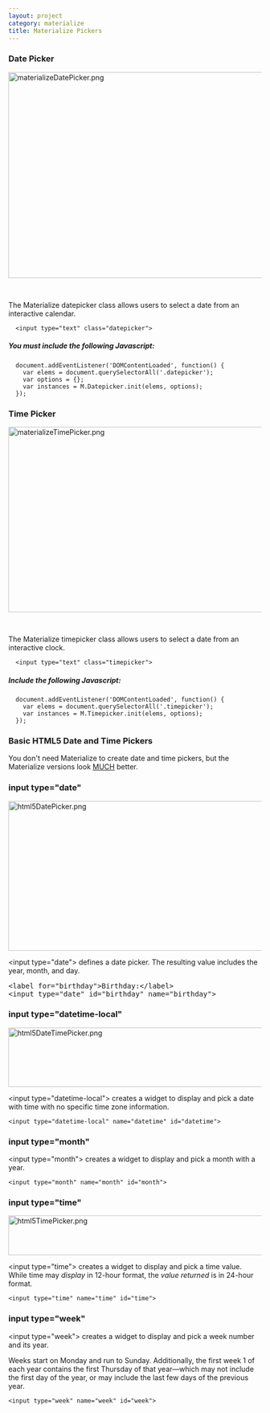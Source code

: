 ```yaml
---
layout: project
category: materialize
title: Materialize Pickers
---
```

<h3 class="header">Date Picker</h3>
<div class="input-field"><img src="/wd/materialize/images/materializeDatePicker.png" alt="materializeDatePicker.png" width="600" height="410" data-api-endpoint="https://hilliard.instructure.com/api/v1/courses/31582/files/12207582" data-api-returntype="File"></div>
<p> 
</p><div class="input-field">The Materialize datepicker class allows users to select a date from an interactive calendar.</div>
<pre class=" language-markup"><code class=" language-markup">  <span class="token tag"><span class="token punctuation">&lt;</span>input <span class="token attr-name">type</span><span class="token attr-value"><span class="token punctuation">=</span><span class="token punctuation">"</span>text<span class="token punctuation">"</span></span> <span class="token attr-name">class</span><span class="token attr-value"><span class="token punctuation">=</span><span class="token punctuation">"</span>datepicker<span class="token punctuation">"</span></span><span class="token punctuation">&gt;</span></span>        </code></pre>
<div class="section">
<h5>You must include the following Javascript:</h5>
<pre class=" language-javascript"><code class=" language-javascript">  document<span class="token punctuation">.</span><span class="token function">addEventListener</span><span class="token punctuation">(</span><span class="token string">'DOMContentLoaded'</span><span class="token punctuation">,</span> <span class="token keyword">function</span><span class="token punctuation">(</span><span class="token punctuation">)</span> <span class="token punctuation">{</span>
    <span class="token keyword">var</span> elems <span class="token operator">=</span> document<span class="token punctuation">.</span><span class="token function">querySelectorAll</span><span class="token punctuation">(</span><span class="token string">'.datepicker'</span><span class="token punctuation">)</span><span class="token punctuation">;<br></span>    var options = {};
    <span class="token keyword">var</span> instances <span class="token operator">=</span> M<span class="token punctuation">.</span>Datepicker<span class="token punctuation">.</span><span class="token function">init</span><span class="token punctuation">(</span>elems<span class="token punctuation">,</span> options<span class="token punctuation">)</span><span class="token punctuation">;</span>
  <span class="token punctuation">}</span><span class="token punctuation">)</span><span class="token punctuation">;</span>
</code></pre>
</div>
<h3 class="header">Time Picker</h3>
<div class="input-field"><img src="/wd/materialize/images/materializeTimePicker.png" alt="materializeTimePicker.png" width="600" height="369" data-api-endpoint="https://hilliard.instructure.com/api/v1/courses/31582/files/12207596" data-api-returntype="File"></div>
<p> </p>
<div class="input-field">The Materialize timepicker class allows users to select a date from an interactive clock.</div>
<pre class=" language-markup"><code class=" language-markup">  <span class="token tag"><span class="token punctuation">&lt;</span>input <span class="token attr-name">type</span><span class="token attr-value"><span class="token punctuation">=</span><span class="token punctuation">"</span>text<span class="token punctuation">"</span></span> <span class="token attr-name">class</span><span class="token attr-value"><span class="token punctuation">=</span><span class="token punctuation">"</span>timepicker<span class="token punctuation">"</span></span><span class="token punctuation">&gt;</span></span></code></pre>
<div class="section">
<h5>Include the following Javascript:</h5>
<pre class=" language-javascript"><code class=" language-javascript">  document<span class="token punctuation">.</span><span class="token function">addEventListener</span><span class="token punctuation">(</span><span class="token string">'DOMContentLoaded'</span><span class="token punctuation">,</span> <span class="token keyword">function</span><span class="token punctuation">(</span><span class="token punctuation">)</span> <span class="token punctuation">{</span>
    <span class="token keyword">var</span> elems <span class="token operator">=</span> document<span class="token punctuation">.</span><span class="token function">querySelectorAll</span><span class="token punctuation">(</span><span class="token string">'.timepicker'</span><span class="token punctuation">)</span><span class="token punctuation">;</span>
    <span class="token keyword">var</span> instances <span class="token operator">=</span> M<span class="token punctuation">.</span>Timepicker<span class="token punctuation">.</span><span class="token function">init</span><span class="token punctuation">(</span>elems<span class="token punctuation">,</span> options<span class="token punctuation">)</span><span class="token punctuation">;</span>
  <span class="token punctuation">}</span><span class="token punctuation">)</span><span class="token punctuation">;</span></code></pre>
</div>
<h3>Basic HTML5 Date and Time Pickers</h3>
<p>You don't need Materialize to create date and time pickers, but the Materialize versions look <span style="text-decoration: underline;">MUCH</span> better.</p>
<h3>input type="date"</h3>
<p><img src="/wd/materialize/images/html5DatePicker.png" alt="html5DatePicker.png" width="600" height="298" data-api-endpoint="https://hilliard.instructure.com/api/v1/courses/31582/files/12207541" data-api-returntype="File"></p>
<p>&lt;input type="date"&gt; defines a date picker. The resulting value includes the year, month, and day.</p>
<pre><span class="tagnamecolor"><span class="tagcolor">&lt;</span>label<span class="attributecolor"><span> </span>for<span class="attributevaluecolor">="birthday"</span></span><span class="tagcolor">&gt;</span></span><span>Birthday:</span><span class="tagnamecolor"><span class="tagcolor">&lt;</span>/label<span class="tagcolor">&gt;</span></span><br><span class="tagnamecolor"><span class="tagcolor">&lt;</span>input<span class="attributecolor"><span> </span>type<span class="attributevaluecolor">="date"</span><span> </span>id<span class="attributevaluecolor">="birthday"</span><span> </span>name<span class="attributevaluecolor">="birthday"</span></span><span class="tagcolor">&gt;</span></span></pre>
<h3>input type="datetime-local"</h3>
<p><img src="/wd/materialize/images/html5DateTimePicker.png" alt="html5DateTimePicker.png" width="600" height="118" data-api-endpoint="https://hilliard.instructure.com/api/v1/courses/31582/files/12207563" data-api-returntype="File"></p>
<p>&lt;input type="datetime-local"&gt; creates a widget to display and pick a date with time with no specific time zone information.</p>
<pre class="brush: html line-numbers language-html"><code class=" language-html"><span class="token tag"><span class="token punctuation">&lt;</span>input <span class="token attr-name">type</span><span class="token attr-value"><span class="token punctuation">=</span><span class="token punctuation">"</span>datetime-local<span class="token punctuation">"</span></span> <span class="token attr-name">name</span><span class="token attr-value"><span class="token punctuation">=</span><span class="token punctuation">"</span>datetime<span class="token punctuation">"</span></span> <span class="token attr-name">id</span><span class="token attr-value"><span class="token punctuation">=</span><span class="token punctuation">"</span>datetime<span class="token punctuation">"</span></span><span class="token punctuation">&gt;</span></span></code></pre>
<h3>input type="month"</h3>
<p>&lt;input type="month"&gt; creates a widget to display and pick a month with a year.</p>
<pre class="brush: html line-numbers language-html"><code class=" language-html"><span class="token tag"><span class="token punctuation">&lt;</span>input <span class="token attr-name">type</span><span class="token attr-value"><span class="token punctuation">=</span><span class="token punctuation">"</span>month<span class="token punctuation">"</span></span> <span class="token attr-name">name</span><span class="token attr-value"><span class="token punctuation">=</span><span class="token punctuation">"</span>month<span class="token punctuation">"</span></span> <span class="token attr-name">id</span><span class="token attr-value"><span class="token punctuation">=</span><span class="token punctuation">"</span>month<span class="token punctuation">"</span></span><span class="token punctuation">&gt;</span></span></code></pre>
<h3>input type="time"</h3>
<p><img src="/wd/materialize/images/html5TimePicker.png" alt="html5TimePicker.png" width="600" height="79" data-api-endpoint="https://hilliard.instructure.com/api/v1/courses/31582/files/12207664" data-api-returntype="File"></p>
<p>&lt;input type="time"&gt; creates a widget to display and pick a time value. While time may<span> </span><em>display</em><span> </span>in 12-hour format, the<span> </span><em>value returned</em><span> </span>is in 24-hour format.</p>
<pre class="brush: html line-numbers language-html"><code class=" language-html"><span class="token tag"><span class="token punctuation">&lt;</span>input <span class="token attr-name">type</span><span class="token attr-value"><span class="token punctuation">=</span><span class="token punctuation">"</span>time<span class="token punctuation">"</span></span> <span class="token attr-name">name</span><span class="token attr-value"><span class="token punctuation">=</span><span class="token punctuation">"</span>time<span class="token punctuation">"</span></span> <span class="token attr-name">id</span><span class="token attr-value"><span class="token punctuation">=</span><span class="token punctuation">"</span>time<span class="token punctuation">"</span></span><span class="token punctuation">&gt;</span></span></code></pre>
<h3>input type="week"</h3>
<p>&lt;input type="week"&gt; creates a widget to display and pick a week number and its year.</p>
<p>Weeks start on Monday and run to Sunday. Additionally, the first week 1 of each year contains the first Thursday of that year—which may not include the first day of the year, or may include the last few days of the previous year.</p>
<pre class="brush: html line-numbers language-html"><code class=" language-html"><span class="token tag"><span class="token punctuation">&lt;</span>input <span class="token attr-name">type</span><span class="token attr-value"><span class="token punctuation">=</span><span class="token punctuation">"</span>week<span class="token punctuation">"</span></span> <span class="token attr-name">name</span><span class="token attr-value"><span class="token punctuation">=</span><span class="token punctuation">"</span>week<span class="token punctuation">"</span></span> <span class="token attr-name">id</span><span class="token attr-value"><span class="token punctuation">=</span><span class="token punctuation">"</span>week<span class="token punctuation">"</span></span><span class="token punctuation">&gt;</span></span></code></pre>

